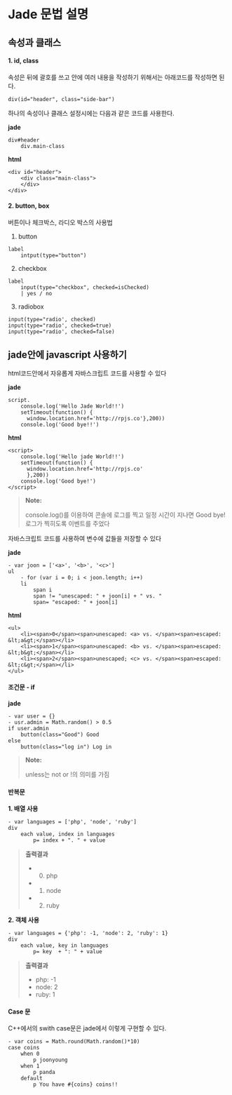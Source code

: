 Jade 문법 설명
====

## 속성과 클래스

#### 1. id, class

속성은 뒤에 괄호를 쓰고 안에 여러 내용을 작성하기 위해서는 아래코드를 작성하면 된다.

```
div(id="header", class="side-bar")
```

하나의 속성이나 클래스 설정시에는 다음과 같은 코드를 사용한다.

**jade**
```
div#header
	div.main-class
```

**html**
```
<div id="header">
	<div class="main-class">
	</div>
</div>
```

#### 2. button, box

버튼이나 체크박스, 라디오 박스의 사용법

1) button

```
label
	intput(type="button")
```

2) checkbox

```
label
	input(type="checkbox", checked=isChecked)
	| yes / no
```

3) radiobox

```
input(type="radio', checked)
input(type="radio', checked=true)
input(type="radio', checked=false)
```

## jade안에 javascript 사용하기

html코드안에서 자유롭게 자바스크립트 코드를 사용할 수 있다

**jade**

```
script.
	console.log('Hello Jade World!!')
	setTimeout(function() {
	  window.location.href='http://rpjs.co'},200))
	console.log('Good bye!!')
```

**html**

```
<script>
	console.log('Hello jade World!!')
	setTimeout(function() {
	  window.location.href='http://rpjs.co'
	  },200))
	console.log('Good bye!')
</script>
```

> **Note:**
>
> console.log()를 이용하여 콘솔에 로그를 찍고 일정 시간이 지나면
> Good bye! 로그가 찍히도록 이벤트를 주었다


자바스크립트 코드를 사용하여 변수에 값들을 저장할 수 있다

**jade**

```
- var joon = ['<a>', '<b>', '<c>']
ul
	- for (var i = 0; i < joon.length; i++)
	li
		span i
		span != "unescaped: " + joon[i] + " vs. "
		span= "escaped: " + joon[i]
```

**html**

```
<ul>
	<li><span>0</span><span>unescaped: <a> vs. </span><span>escaped: &lt;a&gt;</span></li>
	<li><span>1</span><span>unescaped: <b> vs. </span><span>escaped: &lt;b&gt;</span></li>
	<li><span>2</span><span>unescaped; <c> vs. </span><span>escaped: &lt;c&gt;</span></li>
</ul>
```

#### 조건문 - if

**jade**

```
- var user = {}
- usr.admin = Math.random() > 0.5
if user.admin
	button(class="Good") Good
else
	button(class="log in") Log in
```

> **Note:**
>
> unless는 not or !의 의미를 가짐

#### 반복문

**1. 배열 사용**

```
- var languages = ['php', 'node', 'ruby']
div
	each value, index in languages
		p= index + ". " + value
```

> **출력결과**
>
> - 0. php
> - 1. node
> - 2. ruby

**2. 객체 사용**

```
- var languages = {'php': -1, 'node': 2, 'ruby': 1}
div
	each value, key in languages
		p= key  + ": " + value
```

> **출력결과**
>
> - php: -1
> - node: 2
> - ruby: 1

####  Case 문

C++에서의 swith case문은 jade에서 이렇게 구현할 수 있다.

```
- var coins = Math.round(Math.random()*10)
case coins
	when 0
		p joonyoung
	when 1
		p panda
	default
		p You have #{coins} coins!!
```

##




























